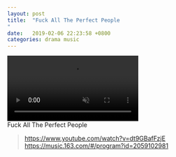 ```yaml
---
layout: post
title:  "Fuck All The Perfect People
"
date:   2019-02-06 22:23:58 +0800
categories: drama music
---  
```


<video markdown="0" src="http://imgcdn.passby.me/mp3/Fuck%20All%20The%20Perfect%20People%20-%20Chip%20Taylor%20&%20The%20New%20Ukrainians.mp4" controls muted autoplay></video>  
Fuck All The Perfect People
> https://www.youtube.com/watch?v=dt9GBafFzjE  
https://music.163.com/#/program?id=2059102981
